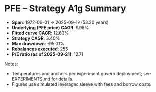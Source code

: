 # PFE – Strategy A1g Summary

- **Span**: 1972-06-01 → 2025-09-19 (53.30 years)
- **Underlying (PFE price) CAGR**: 9.98%
- **Fitted curve CAGR**: 12.63%
- **Strategy CAGR**: 3.40%
- **Max drawdown**: -95.01%
- **Rebalances executed**: 255
- **P/E ratio (as of 2025-09-21)**: 12.71

Notes:

- Temperatures and anchors per experiment govern deployment; see EXPERIMENTS.md for details.
- Figures use simulated leveraged sleeve with fees and borrow costs.

